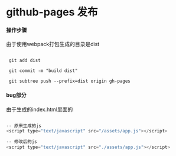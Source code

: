 # github-pages 发布

#### 操作步骤

由于使用webpack打包生成的目录是dist

```shell

 git add dist
 
 git commit -m "build dist"
 
 git subtree push --prefix=dist origin gh-pages

```

#### bug部分

由于生成的index.html里面的
```javascript

-- 原来生成的js
<script type="text/javascript" src="/assets/app.js"></script>

-- 修改后的js
<script type="text/javascript" src="./assets/app.js"></script>
```



